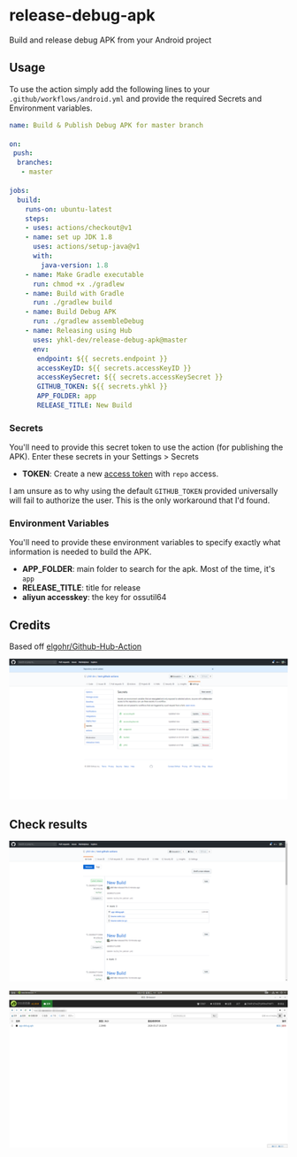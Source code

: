 # release-debug-apk

Build and release debug APK from your Android project

## Usage

To use the action simply add the following lines to your `.github/workflows/android.yml` and provide the required Secrets and Environment variables.

```yaml
name: Build & Publish Debug APK for master branch

on:
 push:
  branches:
   - master
   
jobs:
  build:
    runs-on: ubuntu-latest
    steps:
    - uses: actions/checkout@v1
    - name: set up JDK 1.8
      uses: actions/setup-java@v1
      with:
        java-version: 1.8
    - name: Make Gradle executable
      run: chmod +x ./gradlew
    - name: Build with Gradle
      run: ./gradlew build
    - name: Build Debug APK
      run: ./gradlew assembleDebug
    - name: Releasing using Hub
      uses: yhkl-dev/release-debug-apk@master
      env:
       endpoint: ${{ secrets.endpoint }}
       accessKeyID: ${{ secrets.accessKeyID }}
       accessKeySecret: ${{ secrets.accessKeySecret }}
       GITHUB_TOKEN: ${{ secrets.yhkl }}
       APP_FOLDER: app
       RELEASE_TITLE: New Build
```

### Secrets

You'll need to provide this secret token to use the action (for publishing the APK). Enter these secrets in your Settings > Secrets

- **TOKEN**: Create a new [access token](https://github.com/settings/tokens) with `repo` access.

I am unsure as to why using the default `GITHUB_TOKEN` provided universally will fail to authorize the user. This is the only workaround that I'd found.

### Environment Variables

You'll need to provide these environment variables to specify exactly what information is needed to build the APK.

- **APP_FOLDER**: main folder to search for the apk. Most of the time, it's `app`
- **RELEASE_TITLE**: title for release
- **aliyun accesskey**: the key for ossutil64

## Credits

Based off [elgohr/Github-Hub-Action](https://github.com/elgohr/Github-Hub-Action)

![1590578240325](1590578240325.png)

## Check results

![1590579564343](1590579564343.png)

![1590579214497](1590579214497.png)
